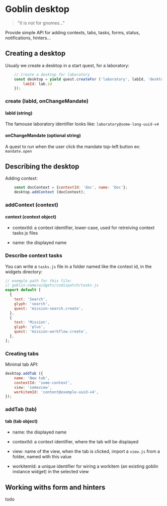 # Goblin desktop
> "It is not for gnomes..."

Provide simple API for adding contexts, tabs, tasks, forms, status, notifications, hinters...

## Creating a desktop

Usualy we create a desktop in a start quest, for a laboratory:

```js
    // Create a desktop for laboratory
    const desktop = yield quest.createFor ('laboratory', labId, 'desktop', {
        labId: lab.id
    });
```

### create (labId, onChangeMandate)

#### labId (string)
The famouse laboratory identifier
looks like: `laboratory@some-long-uuid-v4`

#### onChangeMandate (optional string)
A quest to run when the user click the mandate top-left button
ex: `mandate.open`

## Describing the desktop

Adding context:

```js
    const docContext = {contextId: 'doc', name: 'Doc'};
    desktop.addContext (docContext);
```

### addContext (context)

#### context (context object)

- contextId: a context identifier, lower-case, used
for retreiving context tasks js files

- name: the displayed name

### Describe context tasks

You can write a `tasks.js` file in a folder named like the context id, in the widgets directory:

```js
// exemple path for this file:
// goblin-name/widgets/codispatch/tasks.js
export default [
  {
    text: 'Search',
    glyph: 'search',
    quest: 'mission-search.create',
  },
  {
    text: 'Mission',
    glyph: 'plus',
    quest: 'mission-workflow.create',
  },
];
```

### Creating tabs

Minimal tab API:

```js
desktop.addTab ({
    name: 'New tab',
    contextId: 'some-context',
    view: 'someview',
    workitemId: 'content@exemple-uuid-v4',
});
```
### addTab (tab)

#### tab (tab object)

- name: the displayed name

- contextId: a context identifier, where the tab will be displayed

- view: name of the view, when the tab is clicked,
import a `view.js` from a folder, named with this value

- workitemId: a unique identifier for wiring a workitem (an existing goblin instance widget) in the selected view


## Working withs form and hinters

todo





